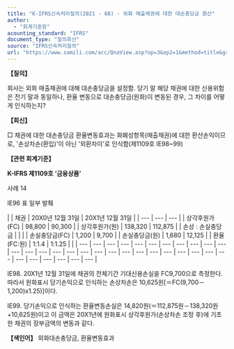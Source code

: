```yaml
---
title: "K-IFRS신속처리질의(2021 - 68) - 외화 매출채권에 대한 대손충당금 환산"
author:
  - "회계기준원"
acounting_standard: "IFRS"
document_type: "질의회신"
source: "IFRS신속처리질의"
url: "https://www.samili.com/acc/QnaView.asp?op=3&op2=1&method=title&group=2124-15;1&orgcode=3&searchword=&page=18&code=K%2DIFRS%EC%8B%A0%EC%86%8D%EC%B2%98%EB%A6%AC%EC%A7%88%EC%9D%98%2D68%3A20211027"
---
```

**【질의】**

  

회사는 외화 매출채권에 대해 대손충당금을 설정함. 당기 말 해당 채권에 대한 신용위험은 전기 말과 동일하나, 환율 변동으로 대손충당금(원화)이 변동된 경우, 그 차이를 어떻게 인식하는지?

  
  

**【회신】**

  

□ 채권에 대한 대손충당금 환율변동효과는 화폐성항목(매출채권)에 대한 환산손익이므로, '손상차손(환입)'이 아닌 '외환차이'로 인식함(제1109호 IE98~99)

  
  

**【관련 회계기준】**

  

**K-IFRS 제1109호 ‘금융상품’**

사례 14

IE96 표 일부 발췌

| \| 채권 \| 20X0년 12월 31일 \| 20X1년 12월 31일 \| \| --- \| --- \| --- \| \| 상각후원가(FC) \| 98,800 \| 90,300 \| \| 상각후원가(원) \| 138,320 \| 112,875 \| \| 손상 : 손실충당금 \|  \|  \| \| 손실충당금(FC) \| 1,200 \| 9,700 \| \| 손실충당금(원) \| 1,680 \| 12,125 \| \| 환율(FC:원) \| 1:1.4 \| 1:1.25 \| |
| --- | --- | --- | --- | --- | --- | --- | --- | --- | --- | --- | --- | --- | --- | --- | --- | --- | --- | --- | --- | --- | --- | --- | --- | --- | --- | --- | --- | --- | --- | --- | --- | --- |

  

IE98. 20X1년 12월 31일에 채권의 전체기간 기대신용손실을 FC9,700으로 측정한다. 따라서 원화표시 당기손익으로 인식하는 손상차손은 10,625원\[＝FC(9,700－1,200)x1.25)\]이다.

  

IE99. 당기손익으로 인식하는 환율변동손실은 14,820원(＝112,875원－138,320원+10,625원)이고 이 금액은 20X1년에 원화표시 상각후원가(손상차손 조정 후)에 기초한 채권의 장부금액의 변동과 같다.

  
  

**【색인어】** 외화대손충당금, 환율변동효과
